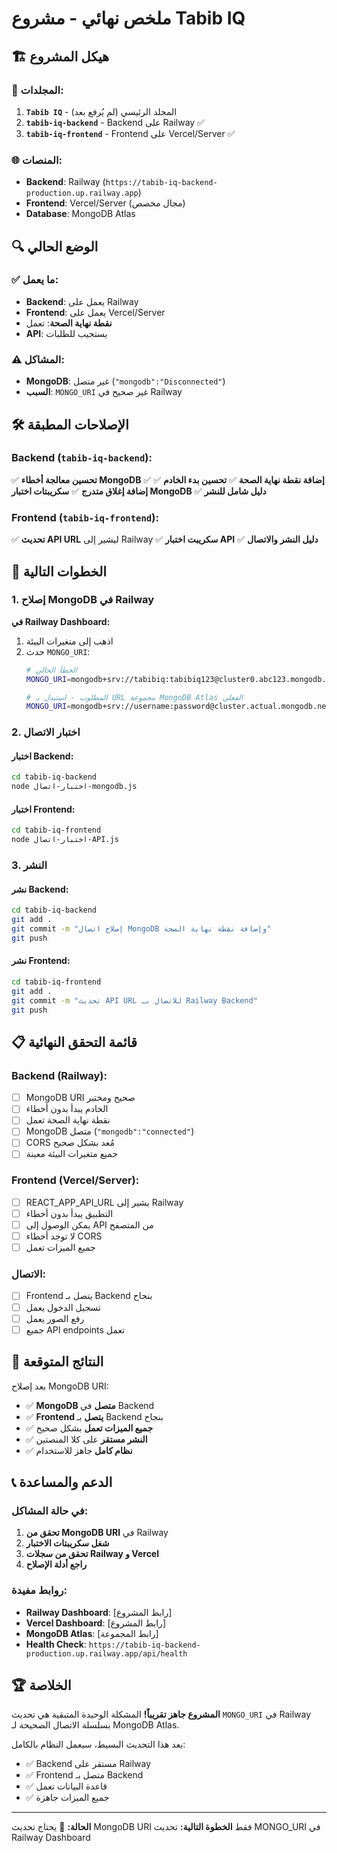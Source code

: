 # ملخص نهائي - مشروع Tabib IQ

## 🏗️ هيكل المشروع

### 📁 المجلدات:
1. **`Tabib IQ`** - المجلد الرئيسي (لم يُرفع بعد)
2. **`tabib-iq-backend`** - Backend على Railway ✅
3. **`tabib-iq-frontend`** - Frontend على Vercel/Server ✅

### 🌐 المنصات:
- **Backend**: Railway (`https://tabib-iq-backend-production.up.railway.app`)
- **Frontend**: Vercel/Server (مجال مخصص)
- **Database**: MongoDB Atlas

## 🔍 الوضع الحالي

### ✅ ما يعمل:
- **Backend**: يعمل على Railway
- **Frontend**: يعمل على Vercel/Server
- **نقطة نهاية الصحة**: تعمل
- **API**: يستجيب للطلبات

### ⚠️ المشاكل:
- **MongoDB**: غير متصل (`"mongodb":"Disconnected"`)
- **السبب**: `MONGO_URI` غير صحيح في Railway

## 🛠️ الإصلاحات المطبقة

### Backend (`tabib-iq-backend`):
✅ **تحسين معالجة أخطاء MongoDB**
✅ **إضافة نقطة نهاية الصحة**
✅ **تحسين بدء الخادم**
✅ **إضافة إغلاق متدرج**
✅ **سكريبتات اختبار MongoDB**
✅ **دليل شامل للنشر**

### Frontend (`tabib-iq-frontend`):
✅ **تحديث API URL** ليشير إلى Railway
✅ **سكريبت اختبار API**
✅ **دليل النشر والاتصال**

## 🚀 الخطوات التالية

### 1. إصلاح MongoDB في Railway

**في Railway Dashboard:**
1. اذهب إلى متغيرات البيئة
2. حدث `MONGO_URI`:
   ```bash
   # الخطأ الحالي
   MONGO_URI=mongodb+srv://tabibiq:tabibiq123@cluster0.abc123.mongodb.net/tabibiq
   
   # المطلوب - استبدل بـ URL مجموعة MongoDB Atlas الفعلي
   MONGO_URI=mongodb+srv://username:password@cluster.actual.mongodb.net/database
   ```

### 2. اختبار الاتصال

#### اختبار Backend:
```bash
cd tabib-iq-backend
node اختبار-اتصال-mongodb.js
```

#### اختبار Frontend:
```bash
cd tabib-iq-frontend
node اختبار-اتصال-API.js
```

### 3. النشر

#### نشر Backend:
```bash
cd tabib-iq-backend
git add .
git commit -m "إصلاح اتصال MongoDB وإضافة نقطة نهاية الصحة"
git push
```

#### نشر Frontend:
```bash
cd tabib-iq-frontend
git add .
git commit -m "تحديث API URL للاتصال بـ Railway Backend"
git push
```

## 📋 قائمة التحقق النهائية

### Backend (Railway):
- [ ] MongoDB URI صحيح ومختبر
- [ ] الخادم يبدأ بدون أخطاء
- [ ] نقطة نهاية الصحة تعمل
- [ ] MongoDB متصل (`"mongodb":"connected"`)
- [ ] CORS مُعد بشكل صحيح
- [ ] جميع متغيرات البيئة معينة

### Frontend (Vercel/Server):
- [ ] REACT_APP_API_URL يشير إلى Railway
- [ ] التطبيق يبدأ بدون أخطاء
- [ ] يمكن الوصول إلى API من المتصفح
- [ ] لا توجد أخطاء CORS
- [ ] جميع الميزات تعمل

### الاتصال:
- [ ] Frontend يتصل بـ Backend بنجاح
- [ ] تسجيل الدخول يعمل
- [ ] رفع الصور يعمل
- [ ] جميع API endpoints تعمل

## 🎯 النتائج المتوقعة

بعد إصلاح MongoDB URI:
- ✅ **MongoDB متصل** في Backend
- ✅ **Frontend يتصل** بـ Backend بنجاح
- ✅ **جميع الميزات تعمل** بشكل صحيح
- ✅ **النشر مستقر** على كلا المنصتين
- ✅ **نظام كامل** جاهز للاستخدام

## 📞 الدعم والمساعدة

### في حالة المشاكل:
1. **تحقق من MongoDB URI** في Railway
2. **شغل سكريبتات الاختبار**
3. **تحقق من سجلات Railway و Vercel**
4. **راجع أدلة الإصلاح**

### روابط مفيدة:
- **Railway Dashboard**: [رابط المشروع]
- **Vercel Dashboard**: [رابط المشروع]
- **MongoDB Atlas**: [رابط المجموعة]
- **Health Check**: `https://tabib-iq-backend-production.up.railway.app/api/health`

## 🏆 الخلاصة

**المشروع جاهز تقريباً!** المشكلة الوحيدة المتبقية هي تحديث `MONGO_URI` في Railway بسلسلة الاتصال الصحيحة لـ MongoDB Atlas.

بعد هذا التحديث البسيط، سيعمل النظام بالكامل:
- ✅ Backend مستقر على Railway
- ✅ Frontend متصل بـ Backend
- ✅ قاعدة البيانات تعمل
- ✅ جميع الميزات جاهزة

---

**الحالة:** 🔧 يحتاج تحديث MongoDB URI فقط
**الخطوة التالية:** تحديث MONGO_URI في Railway Dashboard 